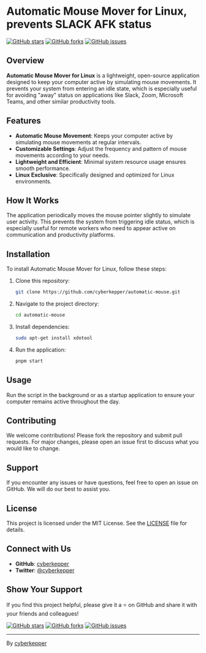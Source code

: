 # Automatic Mouse Mover for Linux, prevents SLACK AFK status

[![GitHub stars](https://img.shields.io/github/stars/cyberkepper/automatic-mouse.svg?style=social&label=Stars)](https://github.com/cyberkepper/automatic-mouse/stargazers)
[![GitHub forks](https://img.shields.io/github/forks/cyberkepper/automatic-mouse.svg?style=social&label=Fork)](https://github.com/cyberkepper/automatic-mouse/network/members)
[![GitHub issues](https://img.shields.io/github/issues/cyberkepper/automatic-mouse.svg)](https://github.com/cyberkepper/automatic-mouse/issues)

## Overview

**Automatic Mouse Mover for Linux** is a lightweight, open-source application designed to keep your computer active by simulating mouse movements. It prevents your system from entering an idle state, which is especially useful for avoiding "away" status on applications like Slack, Zoom, Microsoft Teams, and other similar productivity tools.

## Features

- **Automatic Mouse Movement**: Keeps your computer active by simulating mouse movements at regular intervals.
- **Customizable Settings**: Adjust the frequency and pattern of mouse movements according to your needs.
- **Lightweight and Efficient**: Minimal system resource usage ensures smooth performance.
- **Linux Exclusive**: Specifically designed and optimized for Linux environments.

## How It Works

The application periodically moves the mouse pointer slightly to simulate user activity. This prevents the system from triggering idle status, which is especially useful for remote workers who need to appear active on communication and productivity platforms.

## Installation

To install Automatic Mouse Mover for Linux, follow these steps:

1. Clone this repository:
    ```sh
    git clone https://github.com/cyberkepper/automatic-mouse.git
    ```
2. Navigate to the project directory:
    ```sh
    cd automatic-mouse
    ```
3. Install dependencies:
    ```sh
    sudo apt-get install xdotool
    ```
4. Run the application:
    ```sh
    pnpm start
    ```

## Usage

Run the script in the background or as a startup application to ensure your computer remains active throughout the day.

## Contributing

We welcome contributions! Please fork the repository and submit pull requests. For major changes, please open an issue first to discuss what you would like to change.

## Support

If you encounter any issues or have questions, feel free to open an issue on GitHub. We will do our best to assist you.

## License

This project is licensed under the MIT License. See the [LICENSE](LICENSE) file for details.

## Connect with Us

- **GitHub**: [cyberkepper](https://github.com/cyberkepper)
- **Twitter**: [@cyberkepper](https://twitter.com/cyberkepper)

## Show Your Support

If you find this project helpful, please give it a ⭐ on GitHub and share it with your friends and colleagues!

[![GitHub stars](https://img.shields.io/github/stars/cyberkepper/automatic-mouse.svg?style=social&label=Stars)](https://github.com/cyberkepper/automatic-mouse/stargazers)
[![GitHub forks](https://img.shields.io/github/forks/cyberkepper/automatic-mouse.svg?style=social&label=Fork)](https://github.com/cyberkepper/automatic-mouse/network/members)
[![GitHub issues](https://img.shields.io/github/issues/cyberkepper/automatic-mouse.svg)](https://github.com/cyberkepper/automatic-mouse/issues)

---

By [cyberkepper](https://github.com/cyberkepper)

